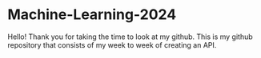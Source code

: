# Machine-Learning-2024
Hello! Thank you for taking the time to look at my github. This is my github repository that consists of my week to week of creating an API.
